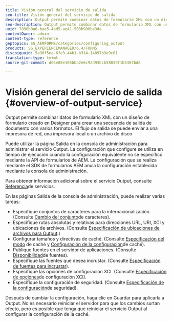 ```yaml
---
title: Visión general del servicio de salida
seo-title: Visión general del servicio de salida
description: Output permite combinar datos de formulario XML con un diseño de formulario creado en Designer para crear una secuencia de salida de documento con varios formatos.
seo-description: Output permite combinar datos de formulario XML con un diseño de formulario creado en Designer para crear una secuencia de salida de documento con varios formatos.
uuid: 7890b0a6-bae5-4ad5-ae41-503b988ba3da
contentOwner: admin
content-type: reference
geptopics: SG_AEMFORMS/categories/configuring_output
products: SG_EXPERIENCEMANAGER/6.4/FORMS
discoiquuid: 5a96f5ea-6fe3-44b1-b314-14097b9e9c01
translation-type: tm+mt
source-git-commit: d04e08e105bba2e6c92d93bcb58839f1b5307bd8

---
```



# Visión general del servicio de salida {#overview-of-output-service}

Output permite combinar datos de formulario XML con un diseño de formulario creado en Designer para crear una secuencia de salida de documento con varios formatos. El flujo de salida se puede enviar a una impresora de red, una impresora local o un archivo de disco

Puede utilizar la página Salida en la consola de administración para administrar el servicio Output. La configuración que configure se utiliza en tiempo de ejecución cuando la configuración equivalente no se especificó mediante la API de formularios de AEM. La configuración que se realiza mediante el SDK de formularios AEM anula la configuración establecida mediante la consola de administración.

Para obtener información adicional sobre el servicio Output, consulte [Referencia](https://www.adobe.com/go/learn_aemforms_services_61)de servicios.

En las páginas Salida de la consola de administración, puede realizar varias tareas:

* Especifique conjuntos de caracteres para la internacionalización. (Consulte [Cambio del conjunto](/help/forms/using/admin-help/change-character-set.md#change-the-character-set)de caracteres).
* Especifique rutas absolutas y relativas para direcciones URL, URI, XCI y ubicaciones de archivos. (Consulte [Especificación de ubicaciones de archivos para Output](/help/forms/using/admin-help/specify-file-locations-output.md#specify-file-locations-for-output).)
* Configurar tamaños y directivas de caché. (Consulte [Especificación del modo](/help/forms/using/admin-help/configuring-caching-output.md#specifying-the-cache-mode) de caché y [Configuración de la configuración](/help/forms/using/admin-help/configuring-caching-output.md#configuring-cache-settings)de caché).
* Publique fuentes en el servidor de aplicaciones. (Consulte [Disponibilidad](/help/forms/using/admin-help/make-fonts-available.md#make-fonts-available)de fuentes).
* Especifique las fuentes que desea incrustar. (Consulte [Especificación de fuentes para incrustar](/help/forms/using/admin-help/specify-fonts-embed.md#specify-fonts-to-embed)).
* Especifique las opciones de configuración XCI. (Consulte [Especificación de opciones](/help/forms/using/admin-help/specify-xci-configuration-options.md#specify-xci-configuration-options)de configuración XCI).
* Especifique la configuración de seguridad. (Consulte [Especificación de la configuración](/help/forms/using/admin-help/specify-security-settings.md#specify-security-settings)de seguridad).

Después de cambiar la configuración, haga clic en Guardar para aplicarla a Output. No es necesario reiniciar el servidor para que los cambios surtan efecto, pero es posible que tenga que reiniciar el servicio Output al configurar la configuración de la caché.
